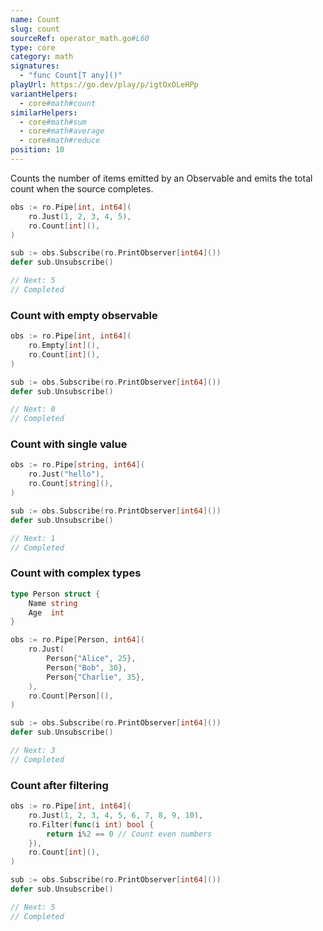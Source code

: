 ```yaml
---
name: Count
slug: count
sourceRef: operator_math.go#L60
type: core
category: math
signatures:
  - "func Count[T any]()"
playUrl: https://go.dev/play/p/igtOxOLeHPp
variantHelpers:
  - core#math#count
similarHelpers:
  - core#math#sum
  - core#math#average
  - core#math#reduce
position: 10
---
```


Counts the number of items emitted by an Observable and emits the total count when the source completes.

```go
obs := ro.Pipe[int, int64](
    ro.Just(1, 2, 3, 4, 5),
    ro.Count[int](),
)

sub := obs.Subscribe(ro.PrintObserver[int64]())
defer sub.Unsubscribe()

// Next: 5
// Completed
```

### Count with empty observable

```go
obs := ro.Pipe[int, int64](
    ro.Empty[int](),
    ro.Count[int](),
)

sub := obs.Subscribe(ro.PrintObserver[int64]())
defer sub.Unsubscribe()

// Next: 0
// Completed
```

### Count with single value

```go
obs := ro.Pipe[string, int64](
    ro.Just("hello"),
    ro.Count[string](),
)

sub := obs.Subscribe(ro.PrintObserver[int64]())
defer sub.Unsubscribe()

// Next: 1
// Completed
```

### Count with complex types

```go
type Person struct {
    Name string
    Age  int
}

obs := ro.Pipe[Person, int64](
    ro.Just(
        Person{"Alice", 25},
        Person{"Bob", 30},
        Person{"Charlie", 35},
    ),
    ro.Count[Person](),
)

sub := obs.Subscribe(ro.PrintObserver[int64]())
defer sub.Unsubscribe()

// Next: 3
// Completed
```

### Count after filtering

```go
obs := ro.Pipe[int, int64](
    ro.Just(1, 2, 3, 4, 5, 6, 7, 8, 9, 10),
    ro.Filter(func(i int) bool {
        return i%2 == 0 // Count even numbers
    }),
    ro.Count[int](),
)

sub := obs.Subscribe(ro.PrintObserver[int64]())
defer sub.Unsubscribe()

// Next: 5
// Completed
```